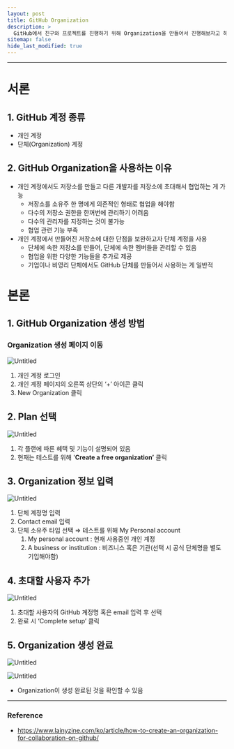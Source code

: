 ```yaml
---
layout: post
title: GitHub Organization
description: >
  GitHub에서 친구와 프로젝트를 진행하기 위해 Organization을 만들어서 진행해보자고 하였고, 이를 위해 장단점과 만드는 방법을 정리해보았다.
sitemap: false
hide_last_modified: true
---
```


---

# 서론

## 1. GitHub 계정 종류

- 개인 계정
- 단체(Organization) 계정

## 2. GitHub Organization을 사용하는 이유

- 개인 계정에서도 저장소를 만들고 다른 개발자를 저장소에 초대해서 협업하는 게 가능
  - 저장소를 소유주 한 명에게 의존적인 형태로 협업을 해야함
  - 다수의 저장소 권한을 한꺼번에 관리하기 어려움
  - 다수의 관리자를 지정하는 것이 불가능
  - 협업 관련 기능 부족
- 개인 계정에서 만들어진 저장소에 대한 단점을 보완하고자 단체 계정을 사용
  - 단체에 속한 저장소를 만들어, 단체에 속한 멤버들을 관리할 수 있음
  - 협업을 위한 다양한 기능들을 추가로 제공
  - 기업이나 비영리 단체에서도 GitHub 단체를 만들어서 사용하는 게 일반적

# 본론

## 1. GitHub Organization 생성 방법

### Organization 생성 페이지 이동

![Untitled](https://s3-us-west-2.amazonaws.com/secure.notion-static.com/7646b816-4c26-48c4-a8f0-46814a29ba14/Untitled.png)

1. 개인 계정 로그인
2. 개인 계정 페이지의 오른쪽 상단의 ‘+’ 아이콘 클릭
3. New Organization 클릭

## 2. Plan 선택

![Untitled](https://s3-us-west-2.amazonaws.com/secure.notion-static.com/50d45cf1-78f6-4384-b216-3b6299a9ee62/Untitled.png)

1. 각 플랜에 따른 혜택 및 기능이 설명되어 있음
2. 현재는 테스트를 위해 '**Create a free organization’** 클릭

## 3. Organization 정보 입력

![Untitled](https://s3-us-west-2.amazonaws.com/secure.notion-static.com/1426a47f-50ab-46c9-8e00-8ecd62993a84/Untitled.png)

1. 단체 계정명 입력
2. Contact email 입력
3. 단체 소유주 타입 선택 ⇒ 테스트를 위해 My Personal account
   1. My personal account : 현재 사용중인 개인 계정
   2. A business or institution : 비즈니스 혹은 기관(선택 시 공식 단체명을 별도 기입해야함)

## 4. 초대할 사용자 추가

![Untitled](https://s3-us-west-2.amazonaws.com/secure.notion-static.com/f8fa56cd-6dd4-4a04-a11f-a226334e0d71/Untitled.png)

1. 초대할 사용자의 GitHub 계정명 혹은 email 입력 후 선택
2. 완료 시 ‘Complete setup’ 클릭

## 5. Organization 생성 완료

![Untitled](https://s3-us-west-2.amazonaws.com/secure.notion-static.com/71e90158-a162-4d3b-bc0a-2072397f1281/Untitled.png)

![Untitled](https://s3-us-west-2.amazonaws.com/secure.notion-static.com/df028617-e0bb-4fac-aa71-be1d7222094e/Untitled.png)

- Organization이 생성 완료된 것을 확인할 수 있음

---

### Reference

- https://www.lainyzine.com/ko/article/how-to-create-an-organization-for-collaboration-on-github/
